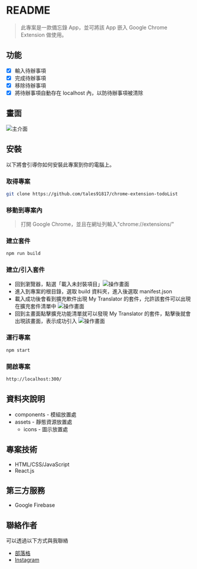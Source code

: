 # README

> 此專案是一款備忘錄 App，並可將該 App 嵌入 Google Chrome Extension 做使用。

## 功能

- [x] 輸入待辦事項
- [x] 完成待辦事項
- [x] 移除待辦事項
- [x] 將待辦事項自動存在 localhost 內，以防待辦事項被清除

## 畫面

![主介面](https://upload.cc/i1/2023/09/08/dMVNpP.png)

## 安裝

以下將會引導你如何安裝此專案到你的電腦上。

### 取得專案

```bash
git clone https://github.com/tales91817/chrome-extension-todoList
```

### 移動到專案內

> 打開 Google Chrome，並且在網址列輸入"chrome://extensions/"

### 建立套件

```bash
npm run build
```

### 建立/引入套件

- 回到瀏覽器，點選「載入未封裝項目」![操作畫面](https://upload.cc/i1/2023/09/08/egKVEU.jpg)
- 進入到專案的根目錄，選取 build 資料夾，進入後選取 manifest.json
- 載入成功後會看到擴充軟件出現 My Translator 的套件，允許該套件可以出現在擴充套件清單中 ![操作畫面](https://upload.cc/i1/2023/09/08/DZFzbB.jpg)
- 回到主畫面點擊擴充功能清單就可以發現 My Translator 的套件，點擊後就會出現該畫面，表示成功引入 ![操作畫面](https://upload.cc/i1/2023/09/08/mj7YGd.jpg)

### 運行專案

```bash
npm start
```

### 開啟專案

```bash
http://localhost:300/
```

## 資料夾說明

- components - 模組放置處
- assets - 靜態資源放置處
  - icons - 圖示放置處

## 專案技術

- HTML/CSS/JavaScript
- React.js

## 第三方服務

- Google Firebase

## 聯絡作者

可以透過以下方式與我聯絡

- [部落格](https://medium.com/@tales91817)
- [Instagram](https://www.instagram.com/lulumi_wei/)
